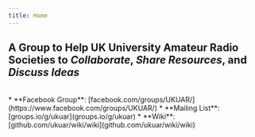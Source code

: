 ```yaml
---
title: Home
---
```


## A Group to Help UK University Amateur Radio Societies to *Collaborate*, *Share Resources*, and *Discuss Ideas*
<br>
* **Facebook Group**: [facebook.com/groups/UKUAR/](https://www.facebook.com/groups/UKUAR/)
* **Mailing List**: [groups.io/g/ukuar](groups.io/g/ukuar)
* **Wiki**: [github.com/ukuar/wiki/wiki](github.com/ukuar/wiki/wiki)
